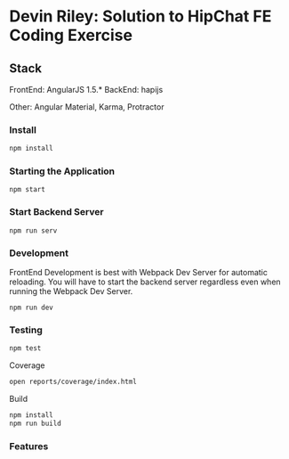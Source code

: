 # Devin Riley: Solution to HipChat FE Coding Exercise

## Stack
FrontEnd: AngularJS 1.5.*
BackEnd: hapijs

Other: Angular Material, Karma, Protractor

### Install

```sh
npm install
```

### Starting the Application
```
npm start
```

### Start Backend Server
```
npm run serv
```

### Development
FrontEnd Development is best with Webpack Dev Server for automatic reloading.
You will have to start the backend server regardless even when running the Webpack Dev Server.
```
npm run dev
```

### Testing

```sh
npm test
```

Coverage

```sh
open reports/coverage/index.html
```

Build
```sh
npm install
npm run build
```


### Features
